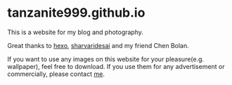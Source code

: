 # tanzanite999.github.io


This is a website for my blog and photography.

Great thanks to <a href="hexo.io">hexo</a>, <a href="https://github.com/sharvaridesai/hexo-theme-edinburgh">sharvaridesai</a> and my friend Chen Bolan.

If you want to use any images on this website for your pleasure(e.g. wallpaper), feel free to download. If you use them for any advertisement or commercially, please contact <a href="mailto:1044890716@qq.com">me</a>.